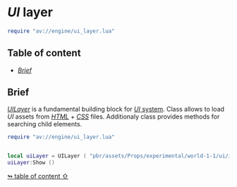 # _UI_ layer

```lua
require "av://engine/ui_layer.lua"
```

## <a id="table-of-content">Table of content</a>

- [_Brief_](#brief)

## <a id="brief">Brief</a>

[_UILayer_](./ui-layer.md) is a fundamental building block for [_UI_ system](ui-system.md). Class allows to load _UI_ assets from [_HTML_](https://en.wikipedia.org/wiki/HTML) + [_CSS_](https://en.wikipedia.org/wiki/CSS) files. Additionaly class provides methods for searching child elements.

```lua
require "av://engine/ui_layer.lua"


local uiLayer = UILayer ( "pbr/assets/Props/experimental/world-1-1/ui/index.html" )
uiLayer:Show ()
```

[↬ table of content ⇧](#table-of-content)
